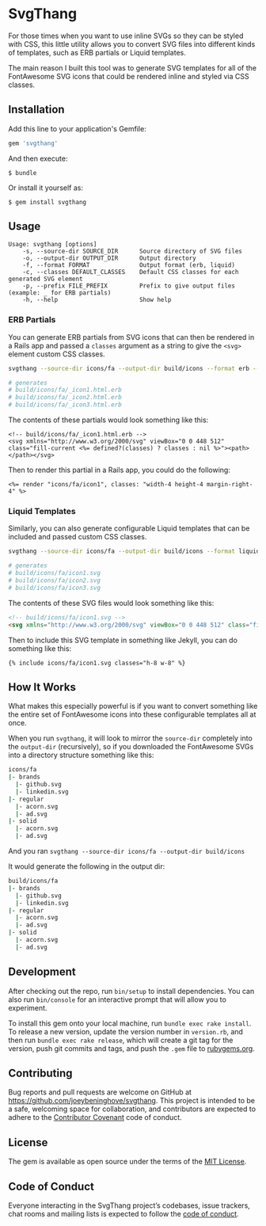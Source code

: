 # SvgThang

For those times when you want to use inline SVGs so they can be styled with CSS, this little utility allows you to convert SVG files into different kinds of templates, such as ERB partials or Liquid templates.

The main reason I built this tool was to generate SVG templates for all of the FontAwesome SVG icons that could be rendered inline and styled via CSS classes.

## Installation

Add this line to your application's Gemfile:

```ruby
gem 'svgthang'
```

And then execute:

    $ bundle

Or install it yourself as:

    $ gem install svgthang

## Usage

```
Usage: svgthang [options]
    -s, --source-dir SOURCE_DIR      Source directory of SVG files
    -o, --output-dir OUTPUT_DIR      Output directory
    -f, --format FORMAT              Output format (erb, liquid)
    -c, --classes DEFAULT_CLASSES    Default CSS classes for each generated SVG element
    -p, --prefix FILE_PREFIX         Prefix to give output files (example: _ for ERB partials)
    -h, --help                       Show help
```

### ERB Partials

You can generate ERB partials from SVG icons that can then be rendered in a Rails app and passed a `classes` argument as a string to give the `<svg>` element custom CSS classes.

```bash
svgthang --source-dir icons/fa --output-dir build/icons --format erb --classes fill-current --prefix _

# generates
# build/icons/fa/_icon1.html.erb
# build/icons/fa/_icon2.html.erb
# build/icons/fa/_icon3.html.erb
```

The contents of these partials would look something like this:

```erb
<!-- build/icons/fa/_icon1.html.erb -->
<svg xmlns="http://www.w3.org/2000/svg" viewBox="0 0 448 512" class="fill-current <%= defined?(classes) ? classes : nil %>"><path></path></svg>
```

Then to render this partial in a Rails app, you could do the following:
```erb
<%= render "icons/fa/icon1", classes: "width-4 height-4 margin-right-4" %>
```

### Liquid Templates

Similarly, you can also generate configurable Liquid templates that can be included and passed custom CSS classes.

```bash
svgthang --source-dir icons/fa --output-dir build/icons --format liquid --classes fill-current

# generates
# build/icons/fa/icon1.svg
# build/icons/fa/icon2.svg
# build/icons/fa/icon3.svg
```

The contents of these SVG files would look something like this:

```html
<!-- build/icons/fa/icon1.svg -->
<svg xmlns="http://www.w3.org/2000/svg" viewBox="0 0 448 512" class="fill-current {{ include.classes }}"><path></path></svg>
```

Then to include this SVG template in something like Jekyll, you can do something like this:
```liquid
{% include icons/fa/icon1.svg classes="h-8 w-8" %}
```

## How It Works

What makes this especially powerful is if you want to convert something like the entire set of FontAwesome icons into these configurable templates all at once.

When you run `svgthang`, it will look to mirror the `source-dir` completely into the `output-dir` (recursively), so if you downloaded the FontAwesome SVGs into a directory structure something like this:

```bash
icons/fa
|- brands
  |- github.svg
  |- linkedin.svg
|- regular
  |- acorn.svg
  |- ad.svg
|- solid
  |- acorn.svg
  |- ad.svg
```

And you ran `svgthang --source-dir icons/fa --output-dir build/icons`

It would generate the following in the output dir:
```bash
build/icons/fa
|- brands
  |- github.svg
  |- linkedin.svg
|- regular
  |- acorn.svg
  |- ad.svg
|- solid
  |- acorn.svg
  |- ad.svg
```

## Development

After checking out the repo, run `bin/setup` to install dependencies. You can also run `bin/console` for an interactive prompt that will allow you to experiment.

To install this gem onto your local machine, run `bundle exec rake install`. To release a new version, update the version number in `version.rb`, and then run `bundle exec rake release`, which will create a git tag for the version, push git commits and tags, and push the `.gem` file to [rubygems.org](https://rubygems.org).

## Contributing

Bug reports and pull requests are welcome on GitHub at https://github.com/joeybeninghove/svgthang. This project is intended to be a safe, welcoming space for collaboration, and contributors are expected to adhere to the [Contributor Covenant](http://contributor-covenant.org) code of conduct.

## License

The gem is available as open source under the terms of the [MIT License](https://opensource.org/licenses/MIT).

## Code of Conduct

Everyone interacting in the SvgThang project’s codebases, issue trackers, chat rooms and mailing lists is expected to follow the [code of conduct](https://github.com/joeybeninghove/svgthang/blob/master/CODE_OF_CONDUCT.md).
